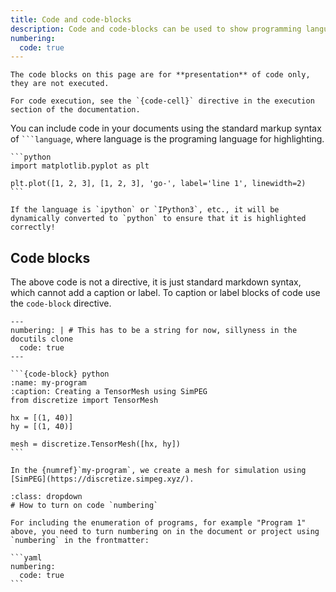 ```yaml
---
title: Code and code-blocks
description: Code and code-blocks can be used to show programming languages.
numbering:
  code: true
---
```


```{warning}
The code blocks on this page are for **presentation** of code only, they are not executed.

For code execution, see the `{code-cell}` directive in the execution section of the documentation.
```

You can include code in your documents using the standard markup syntax of ` ```language `,
where language is the programing language for highlighting.

````{myst}
```python
import matplotlib.pyplot as plt

plt.plot([1, 2, 3], [1, 2, 3], 'go-', label='line 1', linewidth=2)
```
````

```{note}
If the language is `ipython` or `IPython3`, etc., it will be dynamically converted to `python` to ensure that it is highlighted correctly!
```

## Code blocks

The above code is not a directive, it is just standard markdown syntax, which cannot add a caption or label. To caption or label blocks of code use the `code-block` directive.

````{myst}
---
numbering: | # This has to be a string for now, sillyness in the docutils clone
  code: true
---

```{code-block} python
:name: my-program
:caption: Creating a TensorMesh using SimPEG
from discretize import TensorMesh

hx = [(1, 40)]
hy = [(1, 40)]

mesh = discretize.TensorMesh([hx, hy])
```

In the {numref}`my-program`, we create a mesh for simulation using [SimPEG](https://discretize.simpeg.xyz/).
````

````{attention}
:class: dropdown
# How to turn on code `numbering`

For including the enumeration of programs, for example "Program 1" above, you need to turn numbering on in the document or project using `numbering` in the frontmatter:

```yaml
numbering:
  code: true
```
````
